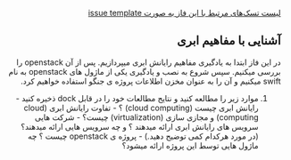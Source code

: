 <div dir="rtl" align='right'>


[لیست تسک‌های مرتبط با این فاز به صورت issue template](./issue-Phase00.md)

##  آشنایی با مفاهیم ابری 
 
در این فاز ابتدا به یادگیری مفاهیم رایانش ابری میپردازیم. پس از آن openstack را بررسی میکنیم. سپس شروع به نصب و یادگیری یکی از ماژول های  openstack به نام swift میکنیم و آن را به عنوان مخزن اطلاعات پروژه ی جنگو استفاده خواهیم کرد.
 

 1.  موارد زیر را مطالعه کنید و نتایج مطالعات خود را در قابل dock ذخیره کنید
    - رایانش ابری چیست (cloud computing) ؟
    - تفاوت رایانش ابری (cloud computing) و مجازی سازی (virtualization) چیست؟
    - شرکت هایی سرویس های رایانش ابری ارائه میدهند ؟ و چه سرویس هایی ارائه میدهند؟ (در مورد هرکدام کمی توضیح دهید.)
    - پروژه ی openstack چیست ؟ چه ماژول هایی توسط این پروژه ارائه میشود؟


